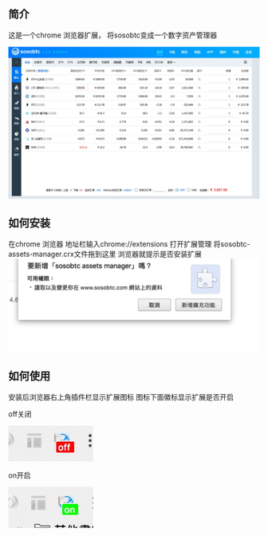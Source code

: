 ## 简介
这是一个chrome 浏览器扩展， 将sosobtc变成一个数字资产管理器

![sosobtc-assets-manager](screenshot/1.png)

## 如何安装
在chrome 浏览器 地址栏输入chrome://extensions 打开扩展管理
将sosobtc-assets-manager.crx文件拖到这里 浏览器就提示是否安装扩展
![sosobtc-assets-manager](screenshot/chrome-extension2.png)


## 如何使用
安装后浏览器右上角插件栏显示扩展图标
图标下面徽标显示扩展是否开启

off关闭

![sosobtc-assets-manager](screenshot/chrome-extension0.png)

on开启

![sosobtc-assets-manager](screenshot/chrome-extension1.png)
